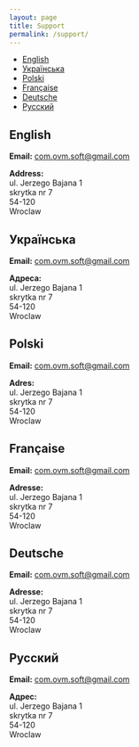 ```yaml
---
layout: page
title: Support
permalink: /support/
---
```



- [English](#english)
- [Українська](#ukrainian)
- [Polski](#polish)
- [Française](#french)
- [Deutsche](#german)
- [Русский](#russian)

## <a name="english"></a>English

**Email:** [com.ovm.soft@gmail.com](mailto:com.ovm.soft@gmail.com)

**Address:**\
ul. Jerzego Bajana 1\
skrytka nr 7\
54-120\
Wroclaw

[comment]:<img src="/be-kind/assets/a-s.png" width="170" />

## <a name="ukrainian"></a>Українська

**Email:** [com.ovm.soft@gmail.com](mailto:com.ovm.soft@gmail.com)

**Адреса:**\
ul. Jerzego Bajana 1\
skrytka nr 7\
54-120\
Wroclaw

[comment]:<img src="/be-kind/assets/a-s.png" width="170" />

## <a name="polish"></a>Polski

**Email:** [com.ovm.soft@gmail.com](mailto:com.ovm.soft@gmail.com)

**Adres:**\
ul. Jerzego Bajana 1\
skrytka nr 7\
54-120\
Wroclaw

[comment]:<img src="/be-kind/assets/a-s.png" width="170" />

## <a name="french"></a>Française

**Email:** [com.ovm.soft@gmail.com](mailto:com.ovm.soft@gmail.com)

**Adresse:**\
ul. Jerzego Bajana 1\
skrytka nr 7\
54-120\
Wroclaw

[comment]:<img src="/be-kind/assets/a-s.png" width="170" />

## <a name="german"></a>Deutsche

**Email:** [com.ovm.soft@gmail.com](mailto:com.ovm.soft@gmail.com)

**Adresse:**\
ul. Jerzego Bajana 1\
skrytka nr 7\
54-120\
Wroclaw

[comment]:<img src="/be-kind/assets/a-s.png" width="170" />

## <a name="russian"></a>Русский

**Email:** [com.ovm.soft@gmail.com](mailto:com.ovm.soft@gmail.com)

**Адрес:**\
ul. Jerzego Bajana 1\
skrytka nr 7\
54-120\
Wroclaw

[comment]:<img src="/be-kind/assets/a-s.png" width="170" />
